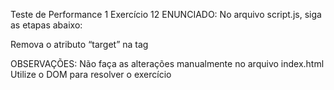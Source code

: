 Teste de Performance 1
Exercício 12
ENUNCIADO:
No arquivo script.js, siga as etapas abaixo:

Remova o atributo “target” na tag <a>

OBSERVAÇÕES:
Não faça as alterações manualmente no arquivo index.html
Utilize o DOM para resolver o exercício